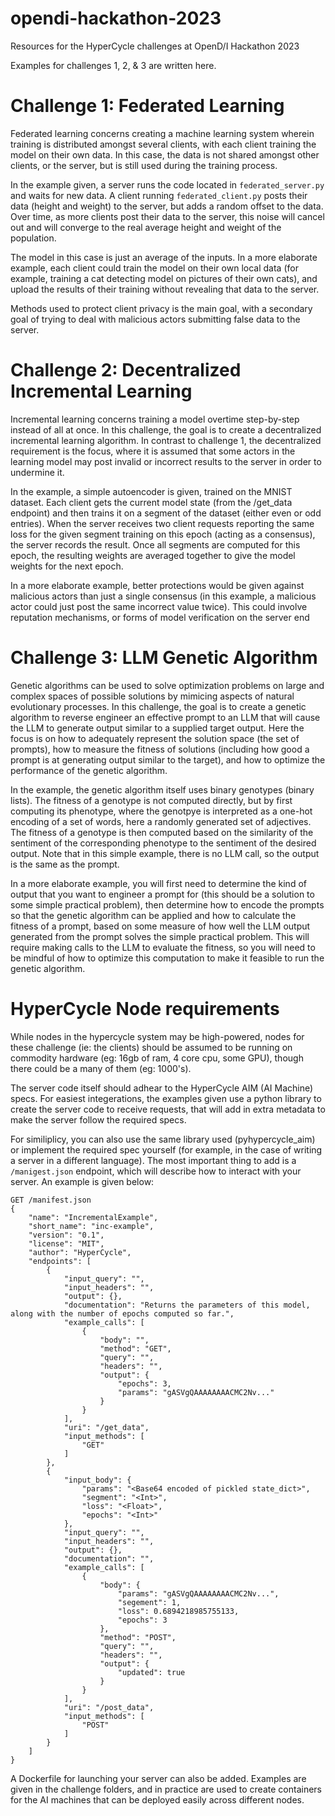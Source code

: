 # opendi-hackathon-2023
Resources for the HyperCycle challenges at OpenD/I Hackathon 2023

Examples for challenges 1, 2, & 3 are written here.

# Challenge 1: Federated Learning

Federated learning concerns creating a machine learning system wherein training is distributed amongst several clients, with each client training the model on their own data. In this case, the data is not shared amongst other clients, or the server, but is still used during the training process.

In the example given, a server runs the code located in `federated_server.py` and waits for new data. A client running `federated_client.py` posts their data (height and weight) to the server, but adds a random offset to the data. Over time, as more clients post their data to the server, this noise will cancel out and will converge to the real average height and weight of the population.

The model in this case is just an average of the inputs. In a more elaborate example, each client could train the model on their own local data (for example, training a cat detecting model on pictures of their own cats), and upload the results of their training without revealing that data to the server.

Methods used to protect client privacy is the main goal, with a secondary goal of trying to deal with malicious actors submitting false data to the server. 

# Challenge 2: Decentralized Incremental Learning

Incremental learning concerns training a model overtime step-by-step instead of all at once. In this challenge, the goal is to create a decentralized incremental learning algorithm. In contrast to challenge 1, the decentralized requirement is the focus, where it is assumed that some actors in the learning model may post invalid or incorrect results to the server in order to undermine it.

In the example, a simple autoencoder is given, trained on the MNIST dataset. Each client gets the current model state (from the /get_data endpoint) and then trains it on a segment of the dataset (either even or odd entries). When the server receives two client requests reporting the same loss for the given segment training on this epoch (acting as a consensus), the server records the result. Once all segments are computed for this epoch, the resulting weights are averaged together to give the model weights for the next epoch.

In a more elaborate example, better protections would be given against malicious actors than just a single consensus (in this example, a malicious actor could just post the same incorrect value twice). This could involve reputation mechanisms, or forms of model verification on the server end

# Challenge 3: LLM Genetic Algorithm

Genetic algorithms can be used to solve optimization problems on large and complex spaces of possible solutions by mimicing aspects of natural evolutionary processes. In this challenge, the goal is to create a genetic algorithm to reverse engineer an effective prompt to an LLM that will cause the LLM to generate output similar to a supplied target output. Here the focus is on how to adequately represent the solution space (the set of prompts), how to measure the fitness of solutions (including how good a prompt is at generating output similar to the target), and how to optimize the performance of the genetic algorithm.

In the example, the genetic algorithm itself uses binary genotypes (binary lists). The fitness of a genotype is not computed directly, but by first computing its phenotype, where the genotpye is interpreted as a one-hot encoding of a set of words, here a randomly generated set of adjectives. The fitness of a genotype is then computed based on the similarity of the sentiment of the corresponding phenotype to the sentiment of the desired output. Note that in this simple example, there is no LLM call, so the output is the same as the prompt.

In a more elaborate example, you will first need to determine the kind of output that you want to engineer a prompt for (this should be a solution to some simple practical problem), then determine how to encode the prompts so that the genetic algorithm can be applied and how to calculate the fitness of a prompt, based on some measure of how well the LLM output generated from the prompt solves the simple practical problem. This will require making calls to the LLM to evaluate the fitness, so you will need to be mindful of how to optimize this computation to make it feasible to run the genetic algorithm.

# HyperCycle Node requirements

While nodes in the hypercycle system may be high-powered, nodes for these challenge (ie: the clients) should be assumed to be running on commodity hardware (eg: 16gb of ram, 4 core cpu, some GPU), though there could be a many of them (eg: 1000's). 


The server code itself should adhear to the HyperCycle AIM (AI Machine) specs. For easiest integerations, the examples given use a python library to create the server code to receive requests, that will add in extra metadata to make the server follow the required specs.

For similiplicy, you can also use the same library used (pyhypercycle_aim) or implement the required spec yourself (for example, in the case of writing a server in a different language). The most important thing to add is a `/manigest.json` endpoint, which will describe how to interact with your server. An example is given below:
```
GET /manifest.json
{
    "name": "IncrementalExample",
    "short_name": "inc-example",
    "version": "0.1",
    "license": "MIT",
    "author": "HyperCycle",
    "endpoints": [
        {
            "input_query": "",
            "input_headers": "",
            "output": {},
            "documentation": "Returns the parameters of this model, along with the number of epochs computed so far.",
            "example_calls": [
                {
                    "body": "",
                    "method": "GET",
                    "query": "",
                    "headers": "",
                    "output": {
                        "epochs": 3,
                        "params": "gASVgQAAAAAAAACMC2Nv..."
                    }
                }
            ],
            "uri": "/get_data",
            "input_methods": [
                "GET"
            ]
        },
        {
            "input_body": {
                "params": "<Base64 encoded of pickled state_dict>",
                "segment": "<Int>",
                "loss": "<Float>",
                "epochs": "<Int>"
            }, 
            "input_query": "",
            "input_headers": "",
            "output": {},
            "documentation": "",
            "example_calls": [
                {
                    "body": {
                        "params": "gASVgQAAAAAAAACMC2Nv...",
                        "segement": 1,
                        "loss": 0.6894218985755133,
                        "epochs": 3
                    },
                    "method": "POST",
                    "query": "",
                    "headers": "",
                    "output": {
                        "updated": true
                    }
                }
            ],
            "uri": "/post_data",
            "input_methods": [
                "POST"
            ]
        }
    ]
}
```

A Dockerfile for launching your server can also be added. Examples are given in the challenge folders, and in practice are used to create containers for the AI machines that can be deployed easily across different nodes.









